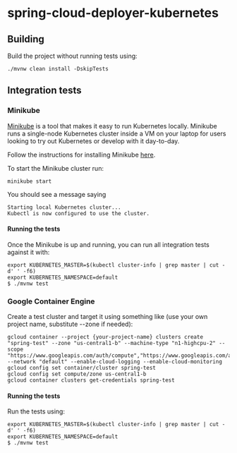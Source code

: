 # spring-cloud-deployer-kubernetes

## Building

Build the project without running tests using:

```
./mvnw clean install -DskipTests
```

## Integration tests

### Minikube

[Minikube](https://github.com/kubernetes/minikube) is a tool that makes it easy to run Kubernetes locally. Minikube runs a single-node Kubernetes cluster inside a VM on your laptop for users looking to try out Kubernetes or develop with it day-to-day.

Follow the instructions for installing Minikube [here](https://github.com/kubernetes/minikube#installation).

To start the Minikube cluster run:

```
minikube start
```

You should see a message saying 

```
Starting local Kubernetes cluster...
Kubectl is now configured to use the cluster.
``` 

#### Running the tests

Once the Minikube is up and running, you can run all integration tests against it with:

```
export KUBERNETES_MASTER=$(kubectl cluster-info | grep master | cut -d' ' -f6)
export KUBERNETES_NAMESPACE=default
$ ./mvnw test
```

### Google Container Engine

Create a test cluster and target it using something like (use your own project name, substitute --zone if needed):

```
gcloud container --project {your-project-name} clusters create "spring-test" --zone "us-central1-b" --machine-type "n1-highcpu-2" --scope "https://www.googleapis.com/auth/compute","https://www.googleapis.com/auth/devstorage.read_only","https://www.googleapis.com/auth/logging.write" --network "default" --enable-cloud-logging --enable-cloud-monitoring
gcloud config set container/cluster spring-test
gcloud config set compute/zone us-central1-b
gcloud container clusters get-credentials spring-test
```

#### Running the tests

Run the tests using:

```
export KUBERNETES_MASTER=$(kubectl cluster-info | grep master | cut -d' ' -f6)
export KUBERNETES_NAMESPACE=default
$ ./mvnw test
```
